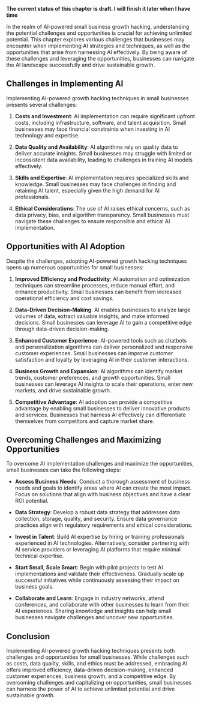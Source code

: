 **The current status of this chapter is draft. I will finish it later when I have time**

In the realm of AI-powered small business growth hacking, understanding the potential challenges and opportunities is crucial for achieving unlimited potential. This chapter explores various challenges that businesses may encounter when implementing AI strategies and techniques, as well as the opportunities that arise from harnessing AI effectively. By being aware of these challenges and leveraging the opportunities, businesses can navigate the AI landscape successfully and drive sustainable growth.

Challenges in Implementing AI
-----------------------------

Implementing AI-powered growth hacking techniques in small businesses presents several challenges:

1. **Costs and Investment**: AI implementation can require significant upfront costs, including infrastructure, software, and talent acquisition. Small businesses may face financial constraints when investing in AI technology and expertise.

2. **Data Quality and Availability**: AI algorithms rely on quality data to deliver accurate insights. Small businesses may struggle with limited or inconsistent data availability, leading to challenges in training AI models effectively.

3. **Skills and Expertise**: AI implementation requires specialized skills and knowledge. Small businesses may face challenges in finding and retaining AI talent, especially given the high demand for AI professionals.

4. **Ethical Considerations**: The use of AI raises ethical concerns, such as data privacy, bias, and algorithm transparency. Small businesses must navigate these challenges to ensure responsible and ethical AI implementation.

Opportunities with AI Adoption
------------------------------

Despite the challenges, adopting AI-powered growth hacking techniques opens up numerous opportunities for small businesses:

1. **Improved Efficiency and Productivity**: AI automation and optimization techniques can streamline processes, reduce manual effort, and enhance productivity. Small businesses can benefit from increased operational efficiency and cost savings.

2. **Data-Driven Decision-Making**: AI enables businesses to analyze large volumes of data, extract valuable insights, and make informed decisions. Small businesses can leverage AI to gain a competitive edge through data-driven decision-making.

3. **Enhanced Customer Experience**: AI-powered tools such as chatbots and personalization algorithms can deliver personalized and responsive customer experiences. Small businesses can improve customer satisfaction and loyalty by leveraging AI in their customer interactions.

4. **Business Growth and Expansion**: AI algorithms can identify market trends, customer preferences, and growth opportunities. Small businesses can leverage AI insights to scale their operations, enter new markets, and drive sustainable growth.

5. **Competitive Advantage**: AI adoption can provide a competitive advantage by enabling small businesses to deliver innovative products and services. Businesses that harness AI effectively can differentiate themselves from competitors and capture market share.

Overcoming Challenges and Maximizing Opportunities
--------------------------------------------------

To overcome AI implementation challenges and maximize the opportunities, small businesses can take the following steps:

* **Assess Business Needs**: Conduct a thorough assessment of business needs and goals to identify areas where AI can create the most impact. Focus on solutions that align with business objectives and have a clear ROI potential.

* **Data Strategy**: Develop a robust data strategy that addresses data collection, storage, quality, and security. Ensure data governance practices align with regulatory requirements and ethical considerations.

* **Invest in Talent**: Build AI expertise by hiring or training professionals experienced in AI technologies. Alternatively, consider partnering with AI service providers or leveraging AI platforms that require minimal technical expertise.

* **Start Small, Scale Smart**: Begin with pilot projects to test AI implementations and validate their effectiveness. Gradually scale up successful initiatives while continuously assessing their impact on business goals.

* **Collaborate and Learn**: Engage in industry networks, attend conferences, and collaborate with other businesses to learn from their AI experiences. Sharing knowledge and insights can help small businesses navigate challenges and uncover new opportunities.

Conclusion
----------

Implementing AI-powered growth hacking techniques presents both challenges and opportunities for small businesses. While challenges such as costs, data quality, skills, and ethics must be addressed, embracing AI offers improved efficiency, data-driven decision-making, enhanced customer experiences, business growth, and a competitive edge. By overcoming challenges and capitalizing on opportunities, small businesses can harness the power of AI to achieve unlimited potential and drive sustainable growth.
